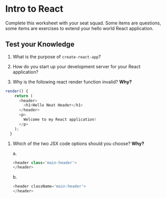 # Intro to React

Complete this worksheet with your seat squad. Some items are questions, some items are exercises to extend your hello world React application.

## Test your Knowledge

1. What is the purpose of `create-react-app`?

1. How do you start up your development server for your React application?

1. Why is the following react render function invalid? **Why?**
```JavaScript
render() {
    return (
      <header>
        <h1>Hello Neat Header</h1>
      </header>
      <p>
        Welcome to my React application!
      </p>
    );
  }
```

1. Which of the two JSX code options should you choose? **Why?**

    a.
    ```javascript
    <header class='main-header'>
    </header>
    ```
    b.
    ```javascript
    <header className='main-header'>
    </header>
    ```
